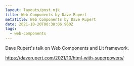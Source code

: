```yaml
---
layout: layouts/post.njk
title: Web Components by Dave Rupert
metaTitle: Web Components by Dave Rupert
date: 2021-10-20T00:38:06.960Z
tags:
  - web-components
---
```

Dave Rupert's talk on Web Components and Lit framework.

<https://daverupert.com/2021/10/html-with-superpowers/>